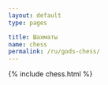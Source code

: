 ```yaml
---
layout: default
type: pages

title: Шахматы
name: chess
permalink: /ru/gods-chess/
---
```


{% include chess.html %}
